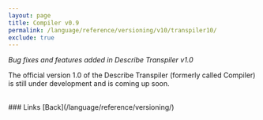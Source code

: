 ```yaml
---
layout: page
title: Compiler v0.9
permalink: /language/reference/versioning/v10/transpiler10/
exclude: true
---
```

_Bug fixes and features added in Describe Transpiler v1.0_

The official version 1.0 of the Describe Transpiler (formerly called Compiler) is still under development and is coming up soon.

<br>
### Links
[Back](/language/reference/versioning/)
